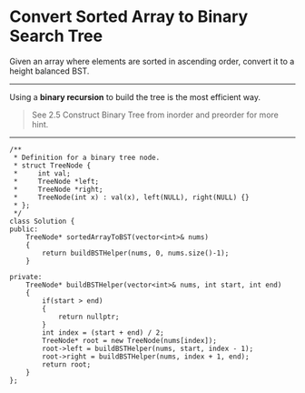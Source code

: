 # Convert Sorted Array to Binary Search Tree

Given an array where elements are sorted in ascending order, convert it to a height balanced BST.


---


Using a **binary recursion** to build the tree is the most efficient way.


> See 2.5 Construct Binary Tree from inorder and preorder for more hint.







---


```
/**
 * Definition for a binary tree node.
 * struct TreeNode {
 *     int val;
 *     TreeNode *left;
 *     TreeNode *right;
 *     TreeNode(int x) : val(x), left(NULL), right(NULL) {}
 * };
 */
class Solution {
public:
    TreeNode* sortedArrayToBST(vector<int>& nums) 
    {
        return buildBSTHelper(nums, 0, nums.size()-1);
    }
    
private:
    TreeNode* buildBSTHelper(vector<int>& nums, int start, int end)
    {
        if(start > end)
        {
            return nullptr;
        }
        int index = (start + end) / 2;
        TreeNode* root = new TreeNode(nums[index]);
        root->left = buildBSTHelper(nums, start, index - 1);
        root->right = buildBSTHelper(nums, index + 1, end);
        return root;
    }
};
```